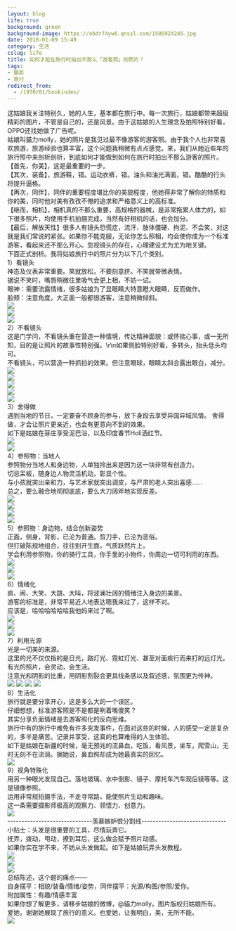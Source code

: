 ```yaml
---
layout: blog
life: true
background: green
background-image: https://obdr74yw6.qnssl.com/1505924245.jpg
date: 2018-01-09 15:49
category: 生活
cslug: life
title: 如何才能在旅行时拍出不那么「游客照」的照片？
tags:
- 摄影
- 旅行
redirect_from:
  - /1970/01/bookindex/
---
```


这姑娘我关注特别久，她的人生，基本都在旅行中。每一次旅行，姑娘都带来超级精彩的图片，不管是自己的，还是风景。由于这姑娘的人生理念及拍照特别好看，OPPO还找她做了广告呢。  
姑娘叫猫力molly，她的照片是我见过最不像游客的游客照。由于我个人也非常喜欢旅游，旅游经验也算丰富，这个问题我稍微有点点感觉。来，我们从她近些年的旅行照中来剖析剖析，到底如何才能做到如何在旅行时拍出不那么游客的照片。  
【首先，你美】，这是最重要的一步。   
【其次，装备】，旅游鞋，错。运动衣裤，错。油头和油光满面，错。酷酷的行头将提升逼格。    
【再次，同伴】，同伴的重要程度堪比你的美貌程度，他她得非常了解你的特质和你的美，同时他对美有孜孜不倦的追求和严格意义上的高标准。    
【继而，相机】，相机真的不那么重要，高规格的器械，是非常拖累人体力的，如下很多照片，均使用手机拍摄完成，当然有好相机的话，也会加分。   
【最后，解放天性】很多人有镜头恐慌症，流汗、肢体僵硬、拘泥、不会笑，对这就是我们常说的紧张。如果你不能克服，无论你怎么照相，均会使你成为一个标准游客，看起来还不那么开心。忽视镜头的存在，心理建设尤为尤为地关键。  
下面正式剖析。我将姑娘旅行中的照片分为以下几个类别。  
1）看镜头  
神态及仪表非常重要。笑就放松，不要刻意挤。不笑就带微表情。  
据说不笑时，嘴唇稍微往里吸气会更上相，不妨一试。  
眼神：需要流露情绪，很多姑娘为了显眼睛大特意瞪大眼睛，反而做作。  
脸颊：注意角度，大正面一般都很游客，注意稍微倾斜。  
![](https://ws2.sinaimg.cn/large/c5095e03gw1fayforiovfj20fk0fkdht.jpg)  
![](https://ws4.sinaimg.cn/large/c5095e03gw1fayforj04gj20fk0fkabn.jpg)  
![](https://ws4.sinaimg.cn/large/c5095e03gw1fayforin7tj20fk0fktao.jpg)    
2）不看镜头  
这是门学问，不看镜头重在营造一种情境，传达精神面貌：或怀揣心事，或一无所知，目的是让照片的故事性特别强。\r\n如果侧脸特别好看，多转头，抬头低头均可。    
不看镜头，可以营造一种抓拍的效果。但注意眼球，眼睛太斜会露出眼白，减分。    
![](https://ws4.sinaimg.cn/large/c5095e03gw1fayfuvj65pj20fk0fk3zg.jpg)  
![](https://ws4.sinaimg.cn/large/c5095e03gw1fayfuvtidzj20fk0fk76x.jpg)  
![](https://ws1.sinaimg.cn/large/c5095e03gw1fayfuwbgmgj20fk0fkwgz.jpg)  
![](https://ws1.sinaimg.cn/large/c5095e03gw1fayfuwwiqlj20fk0fkta8.jpg)  
![](https://ws4.sinaimg.cn/large/c5095e03gw1fayfuxnegoj20fk0fkta6.jpg)    
3）舍得做   
遇到当地的节日，一定要奋不顾身的参与，放下身段去享受异国异域风情。   舍得做，才会让照片更亲近，也会有更意向不到的效果。  
如下是姑娘在芽庄享受泥巴浴，以及印度春节Holi洒红节。    
![](https://ws3.sinaimg.cn/large/c5095e03gw1fayfwr59jqj20fk0fkjss.jpg)  
![](https://ws1.sinaimg.cn/large/c5095e03gw1fayfwqp50mj20fk0fkq4p.jpg)    
4）参照物：当地人    
参照物分当地人和身边物，人单独拎出来是因为这一块非常有创造力。  
切忌呆板，随身边人物灵活机动，彰显个性。  
与小孩就突出亲和力，与艺术家就突出调皮，与严肃的老人突出喜感......  
总之，要么融合地彻彻底底，要么大刀阔斧地实现反差。    
![](https://ws1.sinaimg.cn/large/c5095e03gw1fayfyc1wv1j20fk0fkdig.jpg)  
![](https://ws2.sinaimg.cn/large/c5095e03gw1fayfybkklvj20fk0adjsj.jpg)  
![](https://ws1.sinaimg.cn/large/c5095e03gw1fayfyb828aj20fk0c2jsn.jpg)  
![](https://ws3.sinaimg.cn/large/c5095e03gw1fayfyapkadj20fk0fkq4c.jpg)    
5）参照物：身边物，结合创新姿势    
正面，侧身，背影，已沦为普通。剪刀手，已沦为恶俗。  
但打破陈规地组合，往往别开生面，气质跃然片上。  
学会利用参照物，你的骑行工具，你手里的小物件，你周边一切可利用的东西。   
![](https://ws1.sinaimg.cn/large/c5095e03gw1fayg0w1ab9j20fk0adq3o.jpg)  
![](https://ws1.sinaimg.cn/large/c5095e03gw1fayg0vs9trj20fk0fkwfe.jpg)   
![](https://ws4.sinaimg.cn/large/c5095e03gw1fayg0zk0cfj20fk0ac74y.jpg)    
6）情绪化    
疯、闹、大笑、大跳、大叫，将波澜壮阔的情绪注入身边的美景。  
游客的标准是，非常平易近人地表达嗯我来过了，这样不对。  
应该是，哈哈哈哈哈哈我他妈来过了啊。    
![](https://ws4.sinaimg.cn/large/c5095e03gw1fayg2qgps7j20fk0kq40h.jpg)  
![](https://ws3.sinaimg.cn/large/c5095e03gw1fayg2qwnq7j20fk0fktb7.jpg)  
![](https://ws4.sinaimg.cn/large/c5095e03gw1fayg2qtd24j20fk0a5aak.jpg)    
7）利用光源   
光是一切美的来源。  
这里的光不仅仅指的是日光，路灯光、霓虹灯光、甚至对面疾行而来打的远灯光。  
有光的照片，会灵动，会生活。  
注意光和阴影的比重，用阴影割裂会更具线条感以及叙述感，氛围更为传神。    
![](https://ws4.sinaimg.cn/large/c5095e03gw1fayg41ilo9j20fk0fkdgj.jpg)
![](https://ws4.sinaimg.cn/large/c5095e03gw1fayg424megj20fk0fkgm5.jpg)
![](https://ws3.sinaimg.cn/large/c5095e03gw1fayg42j6jxj20fk0fkmyq.jpg)
![](https://ws4.sinaimg.cn/large/c5095e03gw1fayg42wn5zj20fk0fkt9z.jpg)    
8）生活化    
旅行就是要分享开心，这是多么大的一个误区。  
仔细想想，标准游客照是不是都是咧着嘴傻笑？  
其实分享负面情绪是去游客照化的反向思维。  
旅行中有的旅行中难免有许多突发事件，在面对这些的时候，人的感受一定是复杂的，多半是痛苦。记录并享受，这真的也算难得的人生体验。  
如下是姑娘在新疆的时候，毫无预兆的流鼻血，吃饭，看风景，坐车，爬雪山，无时无刻不在流淌。据她说，鼻血照却成为她最真实的回忆。    
![](https://ws1.sinaimg.cn/large/c5095e03gw1fayg5i2vczj20fk0aa0t7.jpg)    
9）视角特殊化   
用另一种眼光发现自己。落地玻璃、水中倒影、镜子、摩托车汽车观后镜等等。这是镜像参照。    
运用非常规拍摄手法，不走寻常路，能使照片生动和趣味。   
这一条需要摄影师极高的观察力、领悟力、创意力。   
![](https://ws4.sinaimg.cn/large/c5095e03gw1fayg6bhpzqj20fk0fkgno.jpg)    
------------------------------羡慕嫉妒恨分割线------------------------------    
小贴士：头发是很重要的工具，尽情玩弄它。    
抚弄，拨动，甩动，撩到耳后，这么做会赋予照片动感。    
如果你实在学不来，不妨从头发做起。如下是姑娘玩弄头发教程。    
![](https://ws2.sinaimg.cn/large/c5095e03gw1fayg7girt2j20fk0fk3zz.jpg)  
![](https://ws4.sinaimg.cn/large/c5095e03gw1fayg7ft4vxj20fk0ni0vi.jpg)  
![](https://ws4.sinaimg.cn/large/c5095e03gw1fayg7g9xq0j20fk0fkq56.jpg)   
总结陈述，这个题的痛点——  
自身摆平：相貌/装备/情绪/姿势，同伴摆平：光源/构图/参照/爱你。  
附加属性：有趣/情感丰富    
如果你想了解更多，请移步姑娘的微博，@貓力molly。图片版权归姑娘所有。  
爱她，谢谢她展现了旅行的意义。也爱她，让我明白，美，无所不能。    
![](https://ws4.sinaimg.cn/large/c5095e03gw1fayg8mgu84j20fk0fkjtt.jpg)
